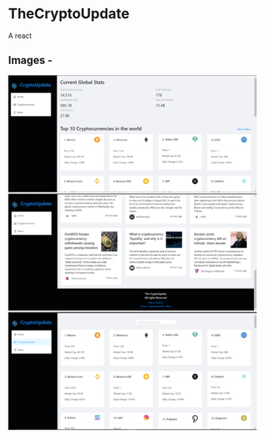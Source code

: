 # TheCryptoUpdate
A react

## Images - 
<img src="src/images/pic1.PNG" width="700">
<img src="src/images/pic2.PNG" width="700">
<img src="src/images/pic3.PNG" width="700">